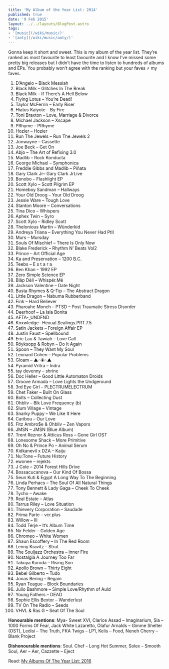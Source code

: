 ```yaml
---
title: 'My Album of the Year List: 2014'
published: true
date: '9 Feb 2015'
layout: ../../layouts/BlogPost.astro
tags:
- '[music](/wiki/music/)'
- '[aoty](/wiki/music/aoty/)'
---
```


<p>Gonna keep it short and sweet. This is my album of the year list. They’re ranked as most favourite to least favourite and I know I’ve missed some pretty big releases but I didn’t have the time to listen to hundreds of albums and EPs. You probably won’t agree with the ranking but your faves ≠ my faves.</p>

<ol><li>D’Angelo – Black Messiah</li><li>Black Milk – Glitches In The Break</li><li>Black Milk – If There’s A Hell Below</li><li>Flying Lotus – You’re Dead!</li><li>Taylor McFerrin – Early Riser</li><li>Hiatus Kaiyote – By Fire</li><li>Toni Braxton – Love, Marriage &amp; Divorce</li><li>Michael Jackson – Xscape</li><li>PRhyme – PRhyme</li><li>Hozier – Hozier</li><li>Run The Jewels – Run The Jewels 2</li><li>Jonwayne – Cassette</li><li>Joe Beck – Get On</li><li>Abjo – The Art of Refixing 3.0</li><li>Madlib – Rock Konducta</li><li>George Michael – Symphonica</li><li>Freddie Gibbs and Madlib – Piñata</li><li>Gary Clark Jr– Gary Clark JrLive</li><li>Bonobo – Flashlight EP</li><li>Scott Xylo – Scott Pilgrim EP</li><li>Homeboy Sandman – Hallways</li><li>Your Old Droog – Your Old Droog</li><li>Jessie Ware – Tough Love</li><li>Stanton Moore – Conversations</li><li>Tina Dico – Whispers</li><li>Aphex Twin – Syro</li><li>Scott Xylo – Ridley Scott</li><li>Thelonious Martin – Wünderkid</li><li>Andreya Triana – Everything You Never Had PtII</li><li>Murs – Mursday</li><li>Souls Of Mischief – There Is Only Now</li><li>Blake Frederick – Rhythm N’ Beats Vol2</li><li>Prince – Art Official Age</li><li>Ka and Preservation – 1200 B.C.</li><li>Teebs – E s t a r a</li><li>Ben Khan – 1992 EP</li><li>Zero Simple Science EP</li><li>Bläp Dëli – Whispër.Më</li><li>Jackson Valentine – Date Night</li><li>Busta Rhymes &amp; Q-Tip – The Abstract Dragon</li><li>Little Dragon – Nabuma Rubberband</li><li>Fink – Hard Believer</li><li>Pharoahe Monch – PTSD – Post Traumatic Stress Disorder</li><li>Deerhoof – La Isla Bonita</li><li>AFTA-_UNDFND</li><li>Knxwledge– Hexual.Sealings.PRT.7.5</li><li>Satin Jackets – Foreign Affair EP</li><li>Justin Faust – Spellbound</li><li>Eric Lau &amp; Tawiah – Love Call</li><li>Röyksopp &amp; Robyn – Do It Again</li><li>Spoon – They Want My Soul</li><li>Leonard Cohen – Popular Problems</li><li>Gloam – ▲∴⦿∴▲</li><li>Pyramid Vritra – Indra</li><li>tay devenny – shrine</li><li>Doc Heller – Good Little Automaton Droids</li><li>Groove Armada – Love Lights the Undgeround</li><li>3rd Eye Girl – PLECTRUMELECTRUM</li><li>Chet Faker – Built On Glass</li><li>Bolts – Collecting Dust</li><li>Ohbliv – Blk Love Frequency (b)</li><li>Slum Village – Vintage</li><li>Snarky Puppy – We Like It Here</li><li>Caribou – Our Love</li><li>Fitz Ambro$e &amp; Ohbliv – Zen Vapors</li><li>JMSN – JMSN (Blue Album)</li><li>Trent Reznor &amp; Atticus Ross – Gone Girl OST</li><li>Lonesome Shack – More Primitive</li><li>Oh No &amp; Prince Po – Animal Serum</li><li>Kidkanevil x DZA – Kaiju</li><li>Nu:Tone – Future History</li><li>ewonee – rejekts</li><li>J Cole – 2014 Forest Hills Drive</li><li>Bossacucanova – Our Kind Of Bossa</li><li>Seun Kuti &amp; Egypt A Long Way To The Beginning</li><li>Linda Perhacs – The Soul Of All Natural Things</li><li>Tony Bennett &amp; Lady Gaga – Cheek To Cheek</li><li>Tycho – Awake</li><li>Real Estate – Atlas</li><li>Tarrus Riley – Love Situation</li><li>Thievery Corporation – Saudade</li><li>Prima Parte – vcr.plus</li><li>Willow – III</li><li>Todd Terje – It’s Album Time</li><li>Nir Felder – Golden Age</li><li>Chromeo – White Women</li><li>Shaun Escoffery – In The Red Room</li><li>Lenny Kravitz – Strut</li><li>The Souljazz Orchestra – Inner Fire</li><li>Nostalgia A Journey Too Far</li><li>Takuya Kuroda – Rising Son</li><li>Apollo Brown – Thirty Eight</li><li>Bebel Gilberto – Tudo</li><li>Jonas Bering – Regain</li><li>Ryan Teague – Block Boundaries</li><li>Julio Bashmore – Simple Love/Rhythm of Auld</li><li>Young Fathers – DEAD</li><li>Sophie Ellis Bextor – Wanderlust</li><li>TV On The Radio – Seeds</li><li>VHVL &amp; Ras G – Seat Of The Soul</li></ol>

<p><strong>Honourable mentions</strong>: Mya- Sweet XVI, Clarice Assad – Imaginarium, Sia – 1000 Forms Of Fear, Jack White Lazaretto, Ólafur Arnalds – Gimme Shelter (OST), Ledisi – The Truth, FKA Twigs – LP1, Kelis – Food, Neneh Cherry – Blank Project</p>

<p><strong>Dishonourable mentions</strong>: Soul. Chef – Long Hot Summer, Solex – Smooth Soul, Aer – Aer, Cazzette – Eject</p>

Read: [My Albums Of The Year List: 2016](/post/aoty-2016/)